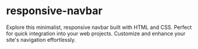 # responsive-navbar
Explore this minimalist, responsive navbar built with HTML and CSS. Perfect for quick integration into your web projects. Customize and enhance your site's navigation effortlessly.

